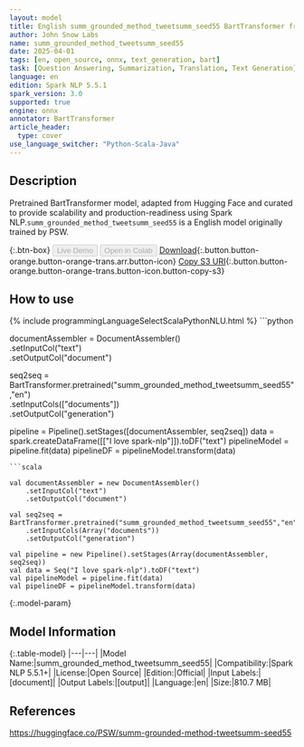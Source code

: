 ```yaml
---
layout: model
title: English summ_grounded_method_tweetsumm_seed55 BartTransformer from PSW
author: John Snow Labs
name: summ_grounded_method_tweetsumm_seed55
date: 2025-04-01
tags: [en, open_source, onnx, text_generation, bart]
task: [Question Answering, Summarization, Translation, Text Generation]
language: en
edition: Spark NLP 5.5.1
spark_version: 3.0
supported: true
engine: onnx
annotator: BartTransformer
article_header:
  type: cover
use_language_switcher: "Python-Scala-Java"
---
```


## Description

Pretrained BartTransformer model, adapted from Hugging Face and curated to provide scalability and production-readiness using Spark NLP.`summ_grounded_method_tweetsumm_seed55` is a English model originally trained by PSW.

{:.btn-box}
<button class="button button-orange" disabled>Live Demo</button>
<button class="button button-orange" disabled>Open in Colab</button>
[Download](https://s3.amazonaws.com/auxdata.johnsnowlabs.com/public/models/summ_grounded_method_tweetsumm_seed55_en_5.5.1_3.0_1743520226905.zip){:.button.button-orange.button-orange-trans.arr.button-icon}
[Copy S3 URI](s3://auxdata.johnsnowlabs.com/public/models/summ_grounded_method_tweetsumm_seed55_en_5.5.1_3.0_1743520226905.zip){:.button.button-orange.button-orange-trans.button-icon.button-copy-s3}

## How to use



<div class="tabs-box" markdown="1">
{% include programmingLanguageSelectScalaPythonNLU.html %}
```python
 
documentAssembler = DocumentAssembler() \
      .setInputCol("text") \
      .setOutputCol("document")

seq2seq = BartTransformer.pretrained("summ_grounded_method_tweetsumm_seed55","en") \
      .setInputCols(["documents"]) \
      .setOutputCol("generation")       
        
pipeline = Pipeline().setStages([documentAssembler, seq2seq])
data = spark.createDataFrame([["I love spark-nlp"]]).toDF("text")
pipelineModel = pipeline.fit(data)
pipelineDF = pipelineModel.transform(data)

```
```scala

val documentAssembler = new DocumentAssembler() 
    .setInputCol("text") 
    .setOutputCol("document")
    
val seq2seq = BartTransformer.pretrained("summ_grounded_method_tweetsumm_seed55","en") 
    .setInputCols(Array("documents")) 
    .setOutputCol("generation")

val pipeline = new Pipeline().setStages(Array(documentAssembler, seq2seq))
val data = Seq("I love spark-nlp").toDF("text")
val pipelineModel = pipeline.fit(data)
val pipelineDF = pipelineModel.transform(data)

```
</div>

{:.model-param}
## Model Information

{:.table-model}
|---|---|
|Model Name:|summ_grounded_method_tweetsumm_seed55|
|Compatibility:|Spark NLP 5.5.1+|
|License:|Open Source|
|Edition:|Official|
|Input Labels:|[document]|
|Output Labels:|[output]|
|Language:|en|
|Size:|810.7 MB|

## References

https://huggingface.co/PSW/summ-grounded-method-tweetsumm-seed55